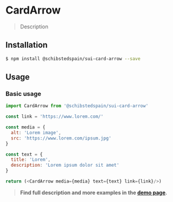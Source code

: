 # CardArrow

> Description

<!-- ![](./assets/preview.png) -->

## Installation

```sh
$ npm install @schibstedspain/sui-card-arrow --save
```

## Usage

### Basic usage
```js
import CardArrow from '@schibstedspain/sui-card-arrow'

const link = 'https://www.lorem.com/'

const media = {
  alt: 'Lorem image',
  src: 'https://www.lorem.com/ipsum.jpg'
}

const text = {
  title: 'Lorem',
  description: 'Lorem ipsum dolor sit amet'
}

return (<CardArrow media={media} text={text} link={link}/>)
```


> **Find full description and more examples in the [demo page](#).**